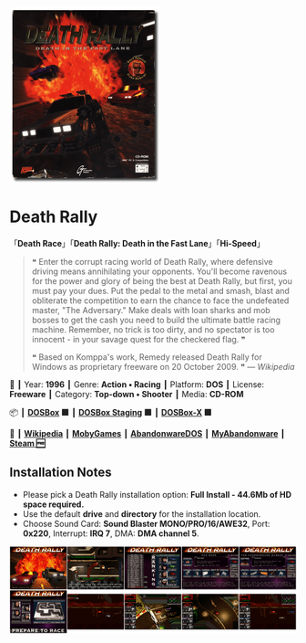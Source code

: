 ![](Thumbnail.png "application-thumbnail")

# Death Rally

「**Death Race**」「**Death Rally: Death in the Fast Lane**」「**Hi-Speed**」

> ❝ Enter the corrupt racing world of Death Rally, where defensive driving means annihilating your opponents. You'll become ravenous for the power and glory of being the best at Death Rally, but first, you must pay your dues. Put the pedal to the metal and smash, blast and obliterate the competition to earn the chance to face the undefeated master, "The Adversary." Make deals with loan sharks and mob bosses to get the cash you need to build the ultimate battle racing machine. Remember, no trick is too dirty, and no spectator is too innocent - in your savage quest for the checkered flag. ❞
>
> ❝ Based on Komppa's work, Remedy released Death Rally for Windows as proprietary freeware on 20 October 2009. ❞ — *Wikipedia*
>

📌 ┃ Year: **1996** ┃ Genre: **Action • Racing** ┃ Platform: **DOS** ┃ License: **Freeware** ┃ Category: **Top-down • Shooter** ┃ Media: **CD-ROM** 

📦 ┃ **[DOSBox](https://www.dosbox.com/) 🟩** ┃ **[DOSBox Staging](https://dosbox-staging.github.io/) 🟩** ┃ **[DOSBox-X](https://dosbox-x.com/) 🟩** 

📎 ┃ **[Wikipedia](https://en.wikipedia.org/wiki/Death_Rally)** ┃ **[MobyGames](https://www.mobygames.com/game/256/death-rally/)** ┃ **[AbandonwareDOS](https://www.abandonwaredos.com/abandonware-game.php?abandonware=Death+Rally&gid=2051)** ┃ **[MyAbandonware](https://www.myabandonware.com/game/death-rally-a14)** ┃ **[Steam 🆓](https://store.steampowered.com/app/358270/Death_Rally_Classic/)** 

## Installation Notes
- Please pick a Death Rally installation option: **Full Install - 44.6Mb of HD space required.**
- Use the default **drive** and **directory** for the installation location.
- Choose Sound Card: **Sound Blaster MONO/PRO/16/AWE32**, Port: **0x220**, Interrupt: **IRQ 7**, DMA: **DMA channel 5**.

![](Montage.png "Death Rally")

